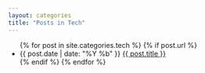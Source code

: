 ```yaml
---
layout: categories
title: "Posts in Tech"
---
```


<ul>
  {% for post in site.categories.tech %}
    {% if post.url %}
      <li>{{ post.date | date: "%Y %b" }} <a href="{{ post.url }}">{{ post.title }}</a></li>
    {% endif %}
  {% endfor %}
</ul>
